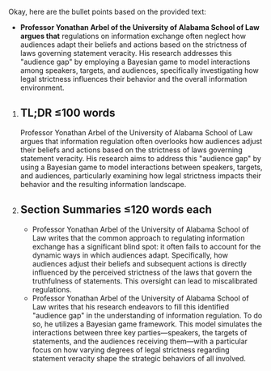 Okay, here are the bullet points based on the provided text:

*   **Professor Yonathan Arbel of the University of Alabama School of Law argues that** regulations on information exchange often neglect how audiences adapt their beliefs and actions based on the strictness of laws governing statement veracity. His research addresses this "audience gap" by employing a Bayesian game to model interactions among speakers, targets, and audiences, specifically investigating how legal strictness influences their behavior and the overall information environment.

1.  ## TL;DR ≤100 words
    Professor Yonathan Arbel of the University of Alabama School of Law argues that information regulation often overlooks how audiences adjust their beliefs and actions based on the strictness of laws governing statement veracity. His research aims to address this "audience gap" by using a Bayesian game to model interactions between speakers, targets, and audiences, particularly examining how legal strictness impacts their behavior and the resulting information landscape.

2.  ## Section Summaries ≤120 words each
    *   Professor Yonathan Arbel of the University of Alabama School of Law writes that the common approach to regulating information exchange has a significant blind spot: it often fails to account for the dynamic ways in which audiences adapt. Specifically, how audiences adjust their beliefs and subsequent actions is directly influenced by the perceived strictness of the laws that govern the truthfulness of statements. This oversight can lead to miscalibrated regulations.
    *   Professor Yonathan Arbel of the University of Alabama School of Law writes that his research endeavors to fill this identified "audience gap" in the understanding of information regulation. To do so, he utilizes a Bayesian game framework. This model simulates the interactions between three key parties—speakers, the targets of statements, and the audiences receiving them—with a particular focus on how varying degrees of legal strictness regarding statement veracity shape the strategic behaviors of all involved.